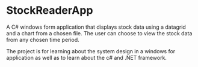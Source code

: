 # StockReaderApp

A C# windows form application that displays stock data using a datagrid and a chart from a chosen file. The user can choose to view the stock data from any chosen time period. 

The project is for learning about the system design in a windows for application as well as to learn about the c# and .NET framework.
